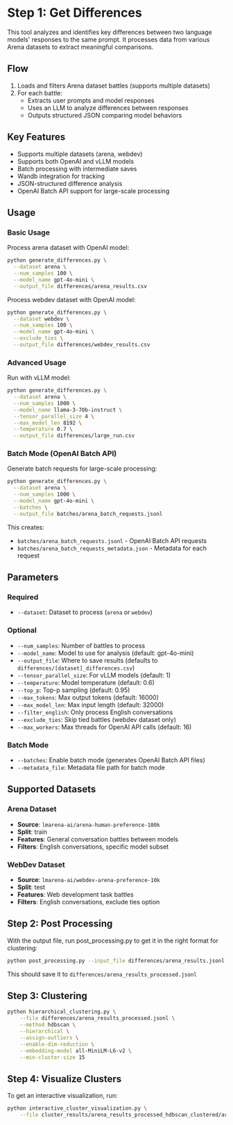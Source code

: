 # Step 1: Get Differences

This tool analyzes and identifies key differences between two language models' responses to the same prompt. It processes data from various Arena datasets to extract meaningful comparisons.

## Flow
1. Loads and filters Arena dataset battles (supports multiple datasets)
2. For each battle:
   - Extracts user prompts and model responses
   - Uses an LLM to analyze differences between responses
   - Outputs structured JSON comparing model behaviors

## Key Features
- Supports multiple datasets (arena, webdev)
- Supports both OpenAI and vLLM models
- Batch processing with intermediate saves
- Wandb integration for tracking
- JSON-structured difference analysis
- OpenAI Batch API support for large-scale processing

## Usage

### Basic Usage

Process arena dataset with OpenAI model:
```bash
python generate_differences.py \
  --dataset arena \
  --num_samples 100 \
  --model_name gpt-4o-mini \
  --output_file differences/arena_results.csv
```

Process webdev dataset with OpenAI model:
```bash
python generate_differences.py \
  --dataset webdev \
  --num_samples 100 \
  --model_name gpt-4o-mini \
  --exclude_ties \
  --output_file differences/webdev_results.csv
```

### Advanced Usage

Run with vLLM model:
```bash
python generate_differences.py \
  --dataset arena \
  --num_samples 1000 \
  --model_name llama-3-70b-instruct \
  --tensor_parallel_size 4 \
  --max_model_len 8192 \
  --temperature 0.7 \
  --output_file differences/large_run.csv
```

### Batch Mode (OpenAI Batch API)

Generate batch requests for large-scale processing:
```bash
python generate_differences.py \
  --dataset arena \
  --num_samples 1000 \
  --model_name gpt-4o-mini \
  --batches \
  --output_file batches/arena_batch_requests.jsonl
```

This creates:
- `batches/arena_batch_requests.jsonl` - OpenAI Batch API requests
- `batches/arena_batch_requests_metadata.json` - Metadata for each request

## Parameters

### Required
- `--dataset`: Dataset to process (`arena` or `webdev`)

### Optional
- `--num_samples`: Number of battles to process
- `--model_name`: Model to use for analysis (default: gpt-4o-mini)
- `--output_file`: Where to save results (defaults to `differences/[dataset]_differences.csv`)
- `--tensor_parallel_size`: For vLLM models (default: 1)
- `--temperature`: Model temperature (default: 0.6)
- `--top_p`: Top-p sampling (default: 0.95)
- `--max_tokens`: Max output tokens (default: 16000)
- `--max_model_len`: Max input length (default: 32000)
- `--filter_english`: Only process English conversations
- `--exclude_ties`: Skip tied battles (webdev dataset only)
- `--max_workers`: Max threads for OpenAI API calls (default: 16)

### Batch Mode
- `--batches`: Enable batch mode (generates OpenAI Batch API files)
- `--metadata_file`: Metadata file path for batch mode

## Supported Datasets

### Arena Dataset
- **Source**: `lmarena-ai/arena-human-preference-100k`
- **Split**: train
- **Features**: General conversation battles between models
- **Filters**: English conversations, specific model subset

### WebDev Dataset
- **Source**: `lmarena-ai/webdev-arena-preference-10k`
- **Split**: test
- **Features**: Web development task battles
- **Filters**: English conversations, exclude ties option

## Step 2: Post Processing

With the output file, run post_processing.py to get it in the right format for clustering:

```bash
python post_processing.py --input_file differences/arena_results.jsonl
```

This should save it to `differences/arena_results_processed.jsonl`

## Step 3: Clustering

```bash
python hierarchical_clustering.py \
    --file differences/arena_results_processed.jsonl \
    --method hdbscan \
    --hierarchical \
    --assign-outliers \
    --enable-dim-reduction \
    --embedding-model all-MiniLM-L6-v2 \
    --min-cluster-size 15
```

## Step 4: Visualize Clusters

To get an interactive visualization, run:

```bash
python interactive_cluster_visualization.py \
    --file cluster_results/arena_results_processed_hdbscan_clustered/arena_results_processed_hdbscan_clustered_lightweight.parquet
```